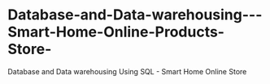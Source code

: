 # Database-and-Data-warehousing---Smart-Home-Online-Products-Store-
Database and Data warehousing Using SQL - Smart Home Online Store
